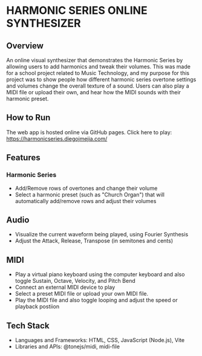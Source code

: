 # HARMONIC SERIES ONLINE SYNTHESIZER

## Overview
An online visual synthesizer that demonstrates the Harmonic Series by allowing users to add harmonics and tweak their volumes. This was made for a school project related to Music Technology, and my purpose for this project was to show people how different harmonic series overtone settings and volumes change the overall texture of a sound. Users can also play a MIDI file or upload their own, and hear how the MIDI sounds with their harmonic preset.

## How to Run
The web app is hosted online via GitHub pages. Click here to play: https://harmonicseries.diegojmejia.com/

## Features
### Harmonic Series
- Add/Remove rows of overtones and change their volume
- Select a harmonic preset (such as "Church Organ") that will automatically add/remove rows and adjust their volumes
## Audio
- Visualize the current waveform being played, using Fourier Synthesis
- Adjust the Attack, Release, Transpose (in semitones and cents)
## MIDI
- Play a virtual piano keyboard using the computer keyboard and also toggle Sustain, Octave, Velocity, and Pitch Bend
- Connect an external MIDI device to play
- Select a preset MIDI file or upload your own MIDI file.
- Play the MIDI file and also toggle looping and adjust the speed or playback postiion

## Tech Stack
- Languages and Frameworks: HTML, CSS, JavaScript (Node.js), Vite
- Libraries and APIs: @tonejs/midi, midi-file
